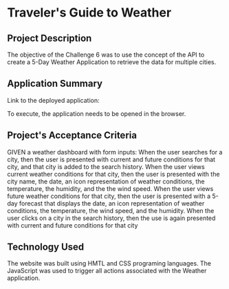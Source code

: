 # Traveler's Guide to Weather

## Project Description
The objective of the Challenge 6 was to use the concept of the API to create a 5-Day Weather Application to retrieve the data for multiple cities.


## Application Summary
Link to the deployed application: 

To execute, the application needs to be opened in the browser.

## Project's Acceptance Criteria

GIVEN a weather dashboard with form inputs:
When the user searches for a city, then the user is presented with current and future conditions for that city, and that city is added to the search history.
When the user views current weather conditions for that city, then the user is presented with the city name, the date, an icon representation of weather conditions, the temperature, the humidity, and the the wind speed.
When the user views future weather conditions for that city, then the user is presented with a 5-day forecast that displays the date, an icon representation of weather conditions, the temperature, the wind speed, and the humidity.
When the user clicks on a city in the search history, then the use is again presented with current and future conditions for that city


## Technology Used
The website was built using HMTL and CSS programing languages. The JavaScript was used to trigger all actions associated with the Weather application. 
